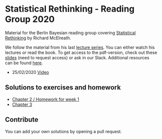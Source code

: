 # Statistical Rethinking - Reading Group 2020

Material for the Berlin Bayesian reading group covering [Statistical Rethinking](https://xcelab.net/rm/statistical-rethinking/) by Richard McElreath.

We follow the material from his last [lecture series](https://github.com/rmcelreath/statrethinking_winter2019). You can either watch his lectures or read the book. To get access to the pdf-version, check out these [slides](https://docs.google.com/presentation/d/1-dbUYuFJ5QH8ARBP_TD3-Ydy_8LL2vhCsNpdcvbbBLA/edit?usp=sharing) (need to request access) or ask in our Slack. Additional resources can be found [here](additional_resources.md).

- 25/02/2020 [Video](https://www.youtube.com/watch?v=XoVtOAN0htU&list=PLDcUM9US4XdNM4Edgs7weiyIguLSToZRI&index=2) 


## Solutions to exercises and homework

- [Chapter 2 / Homework for week 1](chapter_2/callander/homework.html)
- [Chapter 3](chapter_3/chapter3_ex.html)


## Contribute
You can add your own solutions by opening a pull request.